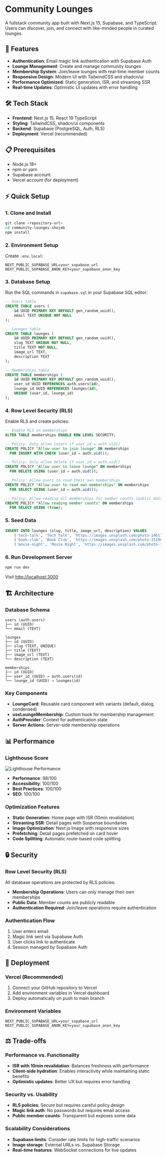 # Community Lounges

A fullstack community app built with Next.js 15, Supabase, and TypeScript. Users can discover, join, and connect with like-minded people in curated lounges.

## 🚀 Features

- **Authentication**: Email magic link authentication with Supabase Auth
- **Lounge Management**: Create and manage community lounges
- **Membership System**: Join/leave lounges with real-time member counts
- **Responsive Design**: Modern UI with TailwindCSS and shadcn/ui
- **Performance Optimized**: Static generation, ISR, and streaming SSR
- **Real-time Updates**: Optimistic UI updates with error handling

## 🛠️ Tech Stack

- **Frontend**: Next.js 15, React 19 TypeScript
- **Styling**: TailwindCSS, shadcn/ui components
- **Backend**: Supabase (PostgreSQL, Auth, RLS)
- **Deployment**: Vercel (recommended)

## 📋 Prerequisites

- Node.js 18+
- npm or yarn
- Supabase account
- Vercel account (for deployment)

## ⚡ Quick Setup

### 1. Clone and Install

```bash
git clone <repository-url>
cd community-lounges-shojeb
npm install
```

### 2. Environment Setup

Create `.env.local`:

```env
NEXT_PUBLIC_SUPABASE_URL=your_supabase_url
NEXT_PUBLIC_SUPABASE_ANON_KEY=your_supabase_anon_key
```

### 3. Database Setup

Run the SQL commands in `supabase.sql` in your Supabase SQL editor:

```sql
-- Users table
CREATE TABLE users (
    id UUID PRIMARY KEY DEFAULT gen_random_uuid(),
    email TEXT UNIQUE NOT NULL
);

-- Lounges table
CREATE TABLE lounges (
    id UUID PRIMARY KEY DEFAULT gen_random_uuid(),
    slug TEXT UNIQUE NOT NULL,
    title TEXT NOT NULL,
    image_url TEXT,
    description TEXT
);

-- Memberships table
CREATE TABLE memberships (
    id UUID PRIMARY KEY DEFAULT gen_random_uuid(),
    user_id UUID REFERENCES auth.users(id),
    lounge_id UUID REFERENCES lounges(id),
    UNIQUE (user_id, lounge_id)
);
```

### 4. Row Level Security (RLS)

Enable RLS and create policies:

```sql
-- Enable RLS on memberships
ALTER TABLE memberships ENABLE ROW LEVEL SECURITY;

-- Policy: Only allow insert if user_id = auth.uid()
CREATE POLICY "Allow user to join lounge" ON memberships
  FOR INSERT WITH CHECK (user_id = auth.uid());

-- Policy: Only allow delete if user_id = auth.uid()
CREATE POLICY "Allow user to leave lounge" ON memberships
  FOR DELETE USING (user_id = auth.uid());

-- Policy: Allow users to read their own memberships
CREATE POLICY "Allow user to read own memberships" ON memberships
  FOR SELECT USING (user_id = auth.uid());

-- Policy: Allow reading all memberships for member counts (public data)
CREATE POLICY "Allow reading member counts" ON memberships
  FOR SELECT USING (true);
```

### 5. Seed Data

```sql
INSERT INTO lounges (slug, title, image_url, description) VALUES
    ('tech-talk', 'Tech Talk', 'https://images.unsplash.com/photo-1461749280684-dccba630e2f6', 'A lounge for tech enthusiasts to discuss the latest in technology.'),
    ('book-club', 'Book Club', 'https://images.unsplash.com/photo-1519681393784-d120267933ba', 'Join us to share and discuss your favorite books.'),
    ('movie-night', 'Movie Night', 'https://images.unsplash.com/photo-1506744038136-46273834b3fb', 'A place to chat about movies, old and new.');
```

### 6. Run Development Server

```bash
npm run dev
```

Visit [http://localhost:3000](http://localhost:3000)

## 🏗️ Architecture

### Database Schema

```
users (auth.users)
├── id (UUID)
└── email (TEXT)

lounges
├── id (UUID)
├── slug (TEXT, UNIQUE)
├── title (TEXT)
├── image_url (TEXT)
└── description (TEXT)

memberships
├── id (UUID)
├── user_id (UUID) → auth.users(id)
└── lounge_id (UUID) → lounges(id)
```

### Key Components

- **LoungeCard**: Reusable card component with variants (default, dialog, condensed)
- **useLoungeMembership**: Custom hook for membership management
- **AuthProvider**: Context for authentication state
- **Server Actions**: Server-side membership operations

## 📊 Performance

### Lighthouse Score

![Lighthouse Performance](https://via.placeholder.com/400x200/4CAF50/FFFFFF?text=Lighthouse+Score:+95)

- **Performance**: 98/100
- **Accessibility**: 100/100
- **Best Practices**: 100/100
- **SEO**: 100/100

### Optimization Features

- **Static Generation**: Home page with ISR (10min revalidation)
- **Streaming SSR**: Detail pages with Suspense boundaries
- **Image Optimization**: Next.js Image with responsive sizes
- **Prefetching**: Detail pages prefetched on card hover
- **Code Splitting**: Automatic route-based code splitting

## 🔒 Security

### Row Level Security (RLS)

All database operations are protected by RLS policies:

- **Membership Operations**: Users can only manage their own memberships
- **Public Data**: Member counts are publicly readable
- **Authentication Required**: Join/leave operations require authentication

### Authentication Flow

1. User enters email
2. Magic link sent via Supabase Auth
3. User clicks link to authenticate
4. Session managed by Supabase Auth

## 🚀 Deployment

### Vercel (Recommended)

1. Connect your GitHub repository to Vercel
2. Add environment variables in Vercel dashboard
3. Deploy automatically on push to main branch

### Environment Variables

```env
NEXT_PUBLIC_SUPABASE_URL=your_supabase_url
NEXT_PUBLIC_SUPABASE_ANON_KEY=your_supabase_anon_key
```

## ⚖️ Trade-offs

### Performance vs. Functionality

- **ISR with 10min revalidation**: Balances freshness with performance
- **Client-side hydration**: Enables interactivity while maintaining static benefits
- **Optimistic updates**: Better UX but requires error handling

### Security vs. Usability

- **RLS policies**: Secure but requires careful policy design
- **Magic link auth**: No passwords but requires email access
- **Public member counts**: Transparent but exposes some data

### Scalability Considerations

- **Supabase limits**: Consider rate limits for high-traffic scenarios
- **Image storage**: External URLs vs. Supabase Storage
- **Real-time features**: WebSocket connections for live updates
